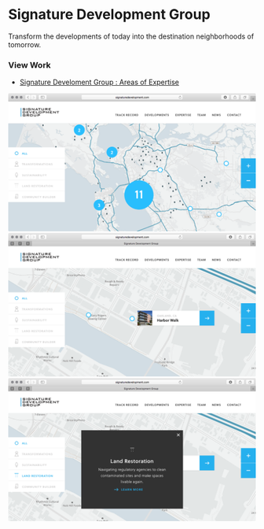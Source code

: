 # Signature Development Group

Transform the developments of today into the destination neighborhoods of tomorrow. 

### View Work

* [Signature Develoment Group : Areas of Expertise][1]

[1]: http://www.signaturedevelopment.com/#map "Signature Development Group Home"

![alt text](https://raw.githubusercontent.com/tychoBlender/sdg/master/DC-SDGMap.png "Map Overview")
![alt text](https://raw.githubusercontent.com/tychoBlender/sdg/master/DC-SDGMap-single.png "Location Detail")
![alt text](https://raw.githubusercontent.com/tychoBlender/sdg/master/DC-SDGMap-single-expertise.png "Expertise Detail")
